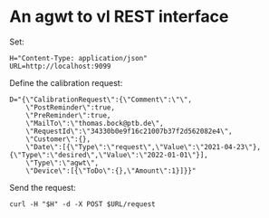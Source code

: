 # An agwt to vl REST interface


Set:

```shell
H="Content-Type: application/json"
URL=http://localhost:9099
```
Define the calibration request:

```shell
D="{\"CalibrationRequest\":{\"Comment\":\"\",
    \"PostReminder\":true,
	\"PreReminder\":true,
	\"MailTo\":\"thomas.bock@ptb.de\",
	\"RequestId\":\"34330b0e9f16c21007b37f2d562082e4\",
	\"Customer\":{},
	\"Date\":[{\"Type\":\"request\",\"Value\":\"2021-04-23\"},{\"Type\":\"desired\",\"Value\":\"2022-01-01\"}],
	\"Type\":\"agwt\",
	\"Device\":[{\"ToDo\":{},\"Amount\":1}]}}"
```

Send the request:

```shell
curl -H "$H" -d -X POST $URL/request
```

